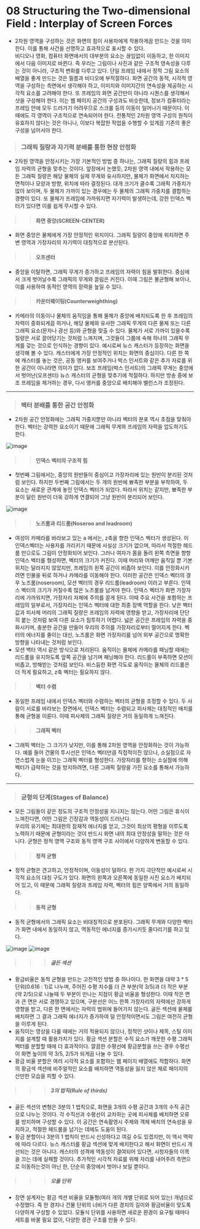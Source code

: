 # 08 Structuring the Two-dimensional Field : Interplay of Screen Forces
 * 2차원 영역을 구성하는 것은 화면의 힘이 사용자에게 작용하게끔 만드는 것을 의미한다. 이를 통해 사건을 선명하고 효과적으로 표시할 수 있다.      
   비디오나 영화, 컴퓨터 화면에서의 대부분의 요소는 끊임없이 이동하고, 한 이미지에서 다음 이미지로 바뀐다. 즉 우리는 그림이나 사진과 같은 구조적 영속성을 다루는 것이 아니라, 구조적 변화를 다루고 있다. 단일 프레임 내에서 정적 그림 요소의 배열을 좋게 만드는 것은 필름과 비디오에 부적절하다. 화면 공간의 동적, 시각적 영역을 구성하는 측면에서 생각해야 하고, 이미지와 이미지간의 연속성을 제공하는 시각적 요소를 고려해야 한다. 또 프레임의 화면 공간만이 아니라 시퀀스를 생각해서 샷을 구성해야 한다. 
이는 웹 페이지 공간의 구성과도 비슷한데, 정보가 컴퓨터라는 프레임 안에 모두 드러가기 어려우므로 스크롤 등의 이동이 일어나기 때문이다. 이 때에도 각 영역이 구조적으로 연속되어야 한다. 전통적인 2차원 영역 구성의 원칙이 유효하지 않다는 것은 아니나, 이보다 복잡한 작업을 수행할 수 있게끔 기존의 좋은 구성을 넘어서야 한다.    

> ### 그래픽 질량과 자기력 분배를 통한 현장 안정화
 * 2차원 영역을 안정시키는 가장 기본적인 방법 중 하나는, 그래픽 질량의 힘과 프레임 자력의 균형을 맞추는 것이다. 앞장에서 논했듯, 2차원 영역 내에서 작용하는 모든 그래픽 질량은 해당 물체의 실제 무게와 유사하지만, 물체가 화면에서 차지하는 면적이나 모양과 방향, 위치에 따라 결정된다. 대개 크기가 클수록 그래픽 가중치가 많아 보이며, 두 물체가 가까이 있는 경우에는 두 물체의 그래픽 가중치를 결합하는 경향이 있다. 또 물체가 프레임에 가까워지면 자기력이 발생하는데, 강한 인덱스 벡터가 있다면 이를 쉽게 무시할 수 있다. 
 
>	> #### 화면 중앙(SCREEN-CENTER)
 * 화면 중앙은 물체에게 가장 안정적인 위치이다. 그래픽 질량이 중앙에 위치하면 주변 영역과 가장자리의 자기력이 대칭적으로 분산된다. 

>	> #### 오프센터
 * 중앙을 이탈하면, 그래픽 무게가 증가하고 프레임의 자력이 힘을 발휘한다. 중심에서 크게 벗어날수록 그래픽의 무게와 끌림은 커진다. 이때 그림은 불균형해 보이나, 이를 사용하여 동적인 영역의 장력을 높일 수 있다. 

>	> #### 카운터웨이팅(Counterweighthing) 
 * 카메라의 이동이나 물체의 움직임을 통해 물체가 중앙에 배치되도록 한 후 프레임의 자력이 중화되게끔 하거나, 해당 물체와 유사한 그래픽 무게의 다른 물체 또는 다른 그래픽 요소(문자나 광선 등)와 균형을 맞출 수 있다. 물체가 서로 가까이 있을수록 질량은 서로 끌어당기는 것처럼 느껴지며, 그것들이 그룹에 속해 하나의 그래픽 무게를 갖는 것으로 인식하는 경향이 있다. 예시로써 뉴스 캐스터가 등장하는 화면을 생각해 볼 수 있다. 캐스터에게 가장 안정적인 위치는 화면의 중심이다. 다른 한 쪽에 캐스터를 놓는 것은, 공동 앵커를 보여주거나 박스 인서트와 같은 추가 자료를 위한 공간이 아니라면 의미가 없다. 보조 프레임(박스 인서트)의 그래픽 무게는 중앙에서 벗어난(오프센터) 뉴스 캐스터의 균형을 맞추기에 적절하다. 하지만 방송 중에 보조 프레임을 제거하는 경우, 다시 앵커를 중앙으로 배치해야 밸런스가 조정된다. 
------------------------------------------------------------------------------------
> ### 벡터 분배를 통한 공간 안정화
  * 2차원 공간 안정화에는 그래픽 가중치뿐만 아니라 벡터의 분포 역시 초점을 맞춰야 한다. 벡터는 강력한 요소이기 때문에 그래픽 무게와 프레임의 자력을 압도하기도 한다. 
  
   ![image](https://user-images.githubusercontent.com/80778903/112726968-73119b00-8f63-11eb-8111-d5034d421494.png)
 > > #### 인덱스 벡터의 구조적 힘
 * 첫번째 그림에서는, 중앙의 원반들이 중심이고 가장자리에 있는 원반이 분리된 것처럼 보인다. 하지만 두번째 그림에서는 두 개의 원반에 뾰족한 부분을 부착하여, 두 요소는 새로운 관계에 놓인 인덱스 벡터가 되었다. 따라서 위치는 같지만, 뾰족한 부분이 달린 원반이 더욱 강하게 연결되어 그냥 원반이 분리되어 보인다. 
 
![image](https://user-images.githubusercontent.com/80778903/112727690-0ac4b880-8f67-11eb-8a3d-9ec008552714.png)
 > > #### 노즈룸과 리드룸(Noseroo and leadroom)
  * 여성이 카메라를 바라보고 있는 a 에서는, z축을 향한 인덱스 벡터가 생성된다. 이 인덱스벡터는 사용자를 가리키기 때문에 사실상 크기가 없으며, 따라서 적절한 헤드룸 만으로도 그림이 안정화되어 보인다. 그러나 여자가 몸을 돌려 왼쪽 측면을 향항 인덱스 벡터를 형성하면, 벡터의 크기가 커진다. 이때 머리와 어깨만 움직일 뿐 기본 위치는 달라지지 않았지만, 프레임의 왼쪽 공간이 비좁아 보인다. 이를 안정화시키려면 인물을 뒤로 하거나 카메라를 이동해야 한다. 이러한 공간은 인덱스 벡터의 경우 노즈룸(noseroom), 모션 벡터의 경우 리드룸(leadroom) 이라고 부른다. 인덱스 벡터의 크기가 커질수록 많은 노즈룸을 남겨야 한다. 인덱스 벡터가 화면 가장자리에 가까워지면, 가장자리 자체에 주의를 끌게 된다. 이때 주요 사건을 포함하는 프레임의 일부로서, 가장자리는 인덱스 벡터에 대한 최종 장벽 역할을 한다. 낮은 벡터값과 피사체 머리의 그래픽 질량은 프레임의 자력에 영향을 받고, 가장자리에 단단히 붙는 것처럼 보여 다른 요소가 침투하기 어렵다. 
  넓은 공간은 프레임의 자력을 중화시키며, 충분한 공간을 만들어 우리의 주의를 가장자리로부터 멀어지게 한다. 벡터의 에너지를 줄이는 대신, 노즈룸은 화면 가장자리를 넘어 외부 공간으로 명확한 방향을 나타내는 것처럼 보인다.     
  * 모션 백터 역시 같은 방식으로 처리된다. 움직이는 물체에 카메라를 패닝할 때에는 리드룸을 유지하도록 앞쪽 공간을 남기며 패닝해야 한다. 리드룸이 부족하면 모션이 비좁고, 방해받는 것처럼 보인다. 비스듬한 화면 각도로 움직이는 물체의 리드룸은 더 적게 필요하고, z축 벡터는 필요하지 않다. 

 > > #### 벡터 수렴
 * 동일한 프레임 내에서 인덱스 벡터와 수렴하는 벡터의 균형을 조정할 수 있다. 두 사람이 서로를 바라보는 장면에서, 인덱스 벡터는 수렴되고 피사체는 대칭적인 배치를 통해 균형을 이룬다. 이때 피사체의 그래픽 질량은 거의 동일하게 느껴진다. 

 > > #### 그래픽 벡터
 * 그래픽 벡터는 그 크기가 낮지만, 이를 통해 2차원 영역을 안정화하는 것이 가능하다. 예를 들어 건물의 투시선은 인덱스 벡터만큼 직접적이진 않으나, 소실점으로 자연스럽게 눈을 이끄는 그래픽 벡터를 형성한다. 가장자리를 향하는 소실점에 의해 벡터가 급락하는 것을 방지하려면, 다른 그래픽 질량을 가진 요소를 통해서 가능하다.  
--------------------------------------------------------------------------------
> ### 균형의 단계(Stages of Balance)
 * 모든 그림들이 같은 정도의 구조적 안정성을 지니지는 않는다. 어떤 그림은 휴식이 느껴진다면, 어떤 그림은 긴장감과 역동성이 드러난다.   
   우리의 유기체는 최대한의 잠재적 에너지를 얻고, 그것이 최상의 평형을 이루도록 노력하기 때문에 균형이라는 것이 반드시 화면 내의 최대 안정성을 말하는 것은 아니다. 균형은 정적 영역 구조와 동적 영역 구조 사이에서 다양하게 변동할 수 있다. 
   
 > > #### 정적 균형
 * 정적 균형은 견고하고, 안정적이며, 이동성이 덜하다. 한 가지 극단적인 예시로써 시각적 요소의 대칭 구도가 있다. 화면의 왼쪽과 오른쪽에 동일한 사진 요소가 배치되어 있고, 이 때문에 그래픽 질량과 프레임 자력, 벡터의 힘은 양쪽에서 거의 동일하다. 

 > > #### 동적 균형
  * 동적 균형에서의 그래픽 요소는 비대칭적으로 분포된다. 그래픽 무게와 다양한 벡터가 화면 내에서 동일하지 않고, 역동적인 에너지를 증가시키듯 줄다리기를 하고 있다. 

![image](https://user-images.githubusercontent.com/80778903/112751070-ecae9500-9006-11eb-8493-bae784e8509a.png)
![image](https://user-images.githubusercontent.com/80778903/112751262-fa184f00-9007-11eb-98cc-ba7c78789aeb.png)
 > > > ##### 골든 섹션
  * 황금비율은 동적 균형을 만드는 고전적인 방법 중 하나이다. 한 화면을 대략 3 * 5 단위(0.616 : 1)로 나누며, 주어진 수평 치수를 더 큰 부분(약 3/5)과 더 작은 부분(약 2/5)으로 나눌때 두 부분이 만나는 지점이 황금 비율을 형성한다. 이때 작은 면과 큰 면은 서로 경쟁하고 있으며, 구분선은 어느 한쪽 가장자리의 자력에선 강하게 영향을 받고, 다른 한 면에서는 자력의 범위에 들어가지 않는다. 골든 섹션에 물체를 배치하면 그 결과 그래픽 에너지가 증가하여 덜 안정적이면서도 그림은 여전히 균형을 이루게 된다. 
  * 움직이는 영상을 다룰 때에는 거의 적용되지 않으나, 정적인 샷이나 제목, 스틸 이미지를 설계할 때 활용가치가 있다. 황금 섹션 분할은 수직 요소가 깨끗한 수평 그래픽 벡터를 분할할 때에 더 효과적이다. 깔끔한 수평선에 황금분할을 쓰는 경우 수평선이 화면 높이의 약 3/5, 2/5가 되게끔 나눌 수 있다. 
  * 황금 비율 분할은 여러 시각적 요소를 포함하는 웹 페이지 배열에도 적합하다. 화면의 황금색 섹션에 비주얼적인 요소를 배치하면 역동성을 잃지 않은 채로 페이지의 산만한 모습을 피할 수 있다. 

 > > > ##### 3의 법칙(Rule of thirds)
  *  골든 섹션의 변형은 3분의 1 법칙으로, 화면을 3개의 수평 공간과 3개의 수직 공간으로 나누는 것이다. 각 수직선과 수평선이 교차하는 곳에 피사체를 배치하면 오류를 방지하며 구성할 수 있다. 이 공간은 연속촬영시 주제와 객체 배치의 연속성을 유지하고, 적절한 헤드룸을 남기는 데에도 도움이 된다. 
  *  황금 분할이나 3분의 1 법칙이 반드시 신성하다고 여길 수도 있겠지만, 이 역시 맥락에 따라 다르다. 뉴스 캐스터를 황금 섹션에 맞게 배치한다고 해서 화면이 반드시 개선되는 것은 아니다. 캐스터의 성격에 역동성이 결여되어 있다면, 시청자들의 이목을 끄는 데에 실패할 것이다. 추가적인 시각적 자료를 위해 자리를 내어주려 측면으로 이동하는것이 아닌 한, 단순히 중앙에서 벗어나 보일 뿐이다.    

 > > > ##### 모듈 단위
  * 장면 설계자는 황금 섹션 비율을 모듈형(여러 개의 개별 단위로 되어 있는) 개념으로 수정했다. 즉 한 경치나 건물 단위의 너비가 다른 경치의 길이와 황금비율이 맞도록 다양하게 구성할 수 있었다. 모듈식 단위를 사용하면 새로운 환경이 요구될 때마다 세트를 바꿀 필요 없이, 다양한 경관 구조를 만들 수 있다. 


